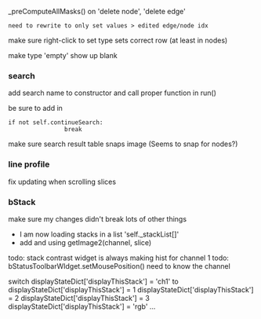 

_preComputeAllMasks() on 'delete node', 'delete edge'

    need to rewrite to only set values > edited edge/node idx

make sure right-click to set type sets correct row (at least in nodes)

make type 'empty' show up blank

### search

add search name to constructor and call proper function in run()

be sure to add in

```
if not self.continueSearch:
				break
```

make sure search result table snaps image (Seems to snap for nodes?)



### line profile

fix updating when scrolling slices

### bStack

make sure my changes didn't break lots of other things
 - I am now loading stacks in a list 'self._stackList[]'
 - add and using getImage2(channel, slice)
 
todo: stack contrast widget is always making hist for channel 1
todo: bStatusToolbarWIdget.setMousePosition() need to know the channel


switch displayStateDict['displayThisStack'] = 'ch1' to
	displayStateDict['displayThisStack'] = 1
	displayStateDict['displayThisStack'] = 2
	displayStateDict['displayThisStack'] = 3
	displayStateDict['displayThisStack'] = 'rgb'
	...

